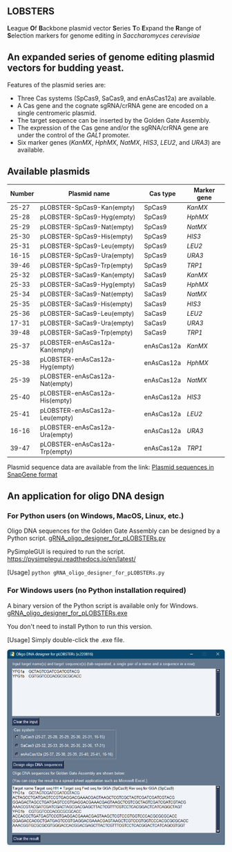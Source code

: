 ## LOBSTERS
**L**eague **O**f **B**ackbone plasmid vector **S**eries **T**o **E**xpand the **R**ange of **S**election markers for genome editing in <I>Saccharomyces cerevisiae</I>

## An expanded series of genome editing plasmid vectors for budding yeast.
Features of the plasmid series are:
- Three Cas systems (SpCas9, SaCas9, and enAsCas12a) are available.
- A Cas gene and the cognate sgRNA/crRNA gene are encoded on a single centromeric plasmid.
- The target sequence can be inserted by the Golden Gate Assembly.
- The expression of the Cas gene and/or the sgRNA/crRNA gene are under the control of the <I>GAL1</I> promoter.
- Six marker genes (<I>KanMX</I>, <I>HphMX</I>, <I>NatMX</I>, <I>HIS3</I>, <I>LEU2</I>, and <I>URA3</I>) are available.

## Available plasmids
|  Number  | Plasmid name                 | Cas type     |  Marker gene  |
| -------- | ---------------------------- | ------------ | ------------- |
|  25-27   | pLOBSTER-SpCas9-Kan(empty)   |  SpCas9      | <I>KanMX </I> |
|  25-28   | pLOBSTER-SpCas9-Hyg(empty)   |  SpCas9      | <I>HphMX </I> |
|  25-29   | pLOBSTER-SpCas9-Nat(empty)   |  SpCas9      | <I>NatMX </I> |
|  25-30   | pLOBSTER-SpCas9-His(empty)   |  SpCas9      | <I> HIS3 </I> |
|  25-31   | pLOBSTER-SpCas9-Leu(empty)   |  SpCas9      | <I> LEU2 </I> |
|  16-15   | pLOBSTER-SpCas9-Ura(empty)   |  SpCas9      | <I> URA3 </I> |
|  39-46   | pLOBSTER-SpCas9-Trp(empty)   |  SpCas9      | <I> TRP1 </I> |
|  25-32   | pLOBSTER-SaCas9-Kan(empty)   |  SaCas9      | <I>KanMX </I> |
|  25-33   | pLOBSTER-SaCas9-Hyg(empty)   |  SaCas9      | <I>HphMX </I> |
|  25-34   | pLOBSTER-SaCas9-Nat(empty)   |  SaCas9      | <I>NatMX </I> |
|  25-35   | pLOBSTER-SaCas9-His(empty)   |  SaCas9      | <I> HIS3 </I> |
|  25-36   | pLOBSTER-SaCas9-Leu(empty)   |  SaCas9      | <I> LEU2 </I> |
|  17-31   | pLOBSTER-SaCas9-Ura(empty)   |  SaCas9      | <I> URA3 </I> |
|  39-48   | pLOBSTER-SaCas9-Trp(empty)   |  SaCas9      | <I> TRP1 </I> |
|  25-37   |pLOBSTER-enAsCas12a-Kan(empty)|  enAsCas12a  | <I>KanMX </I> |
|  25-38   |pLOBSTER-enAsCas12a-Hyg(empty)|  enAsCas12a  | <I>HphMX </I> |
|  25-39   |pLOBSTER-enAsCas12a-Nat(empty)|  enAsCas12a  | <I>NatMX </I> |
|  25-40   |pLOBSTER-enAsCas12a-His(empty)|  enAsCas12a  | <I> HIS3 </I> |
|  25-41   |pLOBSTER-enAsCas12a-Leu(empty)|  enAsCas12a  | <I> LEU2 </I> |
|  16-16   |pLOBSTER-enAsCas12a-Ura(empty)|  enAsCas12a  | <I> URA3 </I> |
|  39-47   |pLOBSTER-enAsCas12a-Trp(empty)|  enAsCas12a  | <I> TRP1 </I> |

Plasmid sequence data are available from the link: [Plasmid sequences in SnapGene format](https://github.com/poccopen/LOBSTERS/tree/main/pLOBSTERs_SnapGene)

## An application for oligo DNA design
### For Python users (on Windows, MacOS, Linux, etc.)
Oligo DNA sequences for the Golden Gate Assembly can be designed by a Python script. [gRNA_oligo_designer_for_pLOBSTERs.py](https://github.com/poccopen/LOBSTERS/tree/main/gRNA_oligo_designer_for_pLOBSTERs.py)

PySimpleGUI is required to run the script. https://pysimplegui.readthedocs.io/en/latest/

[Usage] `python gRNA_oligo_designer_for_pLOBSTERs.py`

### For Windows users (no Python installation required)
A binary version of the Python script is available only for Windows. [gRNA_oligo_designer_for_pLOBSTERs.exe](https://www.dropbox.com/s/k9lh0sh21y4bi90/gRNA_oligo_designer_for_pLOBSTERs.exe?dl=0)

You don't need to install Python to run this version.

[Usage] Simply double-click the .exe file.

![Screen shot](https://github.com/poccopen/LOBSTERS/blob/main/gRNA_oligo_designer_for_pLOBSTERs.png)
